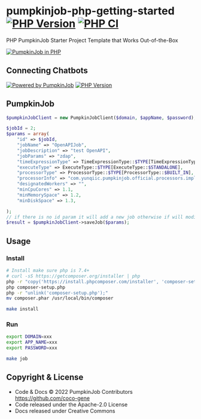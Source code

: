 # pumpkinjob-php-getting-started [![PHP Version](https://img.shields.io/packagist/v/coco-gene/PumpkinJob-Client-PHP)](https://packagist.org/packages/coco-gene/PumpkinJob-Client-PHP) [![PHP CI](https://github.com/coco-gene/pumpkinjob-php-getting-started/workflows/PHP%20CI/badge.svg)](https://github.com/coco-gene/pumpkinjob-php-getting-started/actions?query=workflow%3A%22PHP+CI%22)

PHP PumpkinJob Starter Project Template that Works Out-of-the-Box

[![PumpkinJob in PHP](https://img.shields.io/badge/PumpkinJob-PHP-blue)](https://github.com/coco-gene/PumpkinJob-Client-PHP)

## Connecting Chatbots

[![Powered by PumpkinJob](https://img.shields.io/badge/Powered%20By-PumpkinJob-brightgreen.svg)](https://github.com/coco-gene/PumpkinJob-Client-PHP)
[![PHP Version](https://img.shields.io/packagist/v/coco-gene/PumpkinJob-Client-PHP)](https://packagist.org/packages/coco-gene/PumpkinJob-Client-PHP)

## PumpkinJob

```php
$pumpkinJobClient = new PumpkinJobClient($domain, $appName, $password);

$jobId = 2;
$params = array(
    "id" => $jobId,
    "jobName" => "OpenAPIJob",
    "jobDescription" => "test OpenAPI",
    "jobParams" => "zdap",
    "timeExpressionType" => TimeExpressionType::$TYPE[TimeExpressionType::$API],
    "executeType" => ExecuteType::$TYPE[ExecuteType::$STANDALONE],
    "processorType" => ProcessorType::$TYPE[ProcessorType::$BUILT_IN],
    "processorInfo" => "com.yunqiic.pumpkinjob.official.processors.impl.script.ShellProcessor",
    "designatedWorkers" => "",
    "minCpuCores" => 1.1,
    "minMemorySpace" => 1.2,
    "minDiskSpace" => 1.3,

);
// if there is no id param it will add a new job otherwise if will modify the job
$result = $pumpkinJobClient->saveJob($params);
```

## Usage

### Install

```sh
# Install make sure php is 7.4+
# curl -sS https://getcomposer.org/installer | php
php -r "copy('https://install.phpcomposer.com/installer', 'composer-setup.php');"
php composer-setup.php
php -r "unlink('composer-setup.php');"
mv composer.phar /usr/local/bin/composer

make install
```

### Run

```sh
export DOMAIN=xxx
export APP_NAME=xxx
export PASSWORD=xxx

make job
```

## Copyright & License

- Code & Docs © 2022 PumpkinJob Contributors <https://github.com/coco-gene>
- Code released under the Apache-2.0 License
- Docs released under Creative Commons
